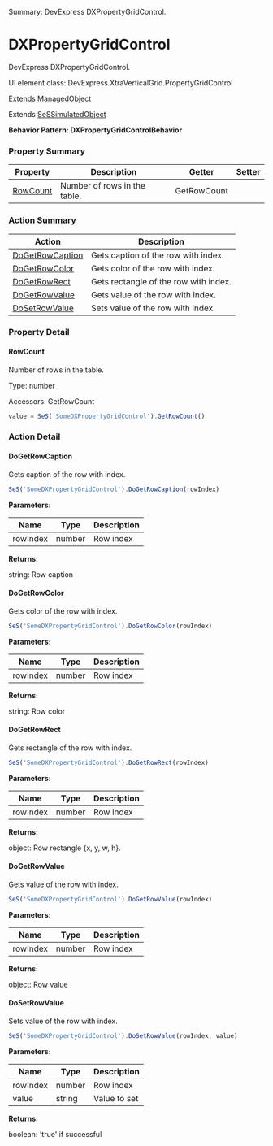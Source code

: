 Summary: DevExpress DXPropertyGridControl.

# DXPropertyGridControl

DevExpress DXPropertyGridControl.
 
UI element class: DevExpress.XtraVerticalGrid.PropertyGridControl

Extends [ManagedObject](ManagedObject.md)

Extends [SeSSimulatedObject](SeSSimulatedObject.md)





**Behavior Pattern: DXPropertyGridControlBehavior**


<!-- ============================== property summary ========================== -->



### Property Summary
| **Property** | **Description** | **Getter** | **Setter** |
| ------------ | --------------- | ---------- | ---------- |
| [RowCount](#rowcount) | Number of rows in the table. | GetRowCount |  |



<!-- ============================== action summary ========================== -->



### Action Summary
|  **Action** | **Description** | 
| ----------- | --------------- |
|  [DoGetRowCaption](#dogetrowcaption) | Gets caption of the row with index. |
|  [DoGetRowColor](#dogetrowcolor) | Gets color of the row with index. |
|  [DoGetRowRect](#dogetrowrect) | Gets rectangle of the row with index. |
|  [DoGetRowValue](#dogetrowvalue) | Gets value of the row with index. |
|  [DoSetRowValue](#dosetrowvalue) | Sets value of the row with index. |



<!-- ============================== property detail ========================== -->

### Property Detail

<a name="RowCount"></a>
#### RowCount

Number of rows in the table.



Type: number


Accessors: GetRowCount

```javascript
value = SeS('SomeDXPropertyGridControl').GetRowCount()
```




<!-- ============================== action detail ========================== -->

### Action Detail

<a name="DoGetRowCaption"></a>    
#### DoGetRowCaption

Gets caption of the row with index.

```javascript
SeS('SomeDXPropertyGridControl').DoGetRowCaption(rowIndex)
```


**Parameters:**

|  **Name** | **Type** | **Description** |
| ---------- | -------- | --------------- |
| rowIndex | number |  Row index |




**Returns:**

string: Row caption



<a name="see.also.dxpropertygridcontrol.dogetrowcaption"></a>

<a name="DoGetRowColor"></a>    
#### DoGetRowColor

Gets color of the row with index.

```javascript
SeS('SomeDXPropertyGridControl').DoGetRowColor(rowIndex)
```


**Parameters:**

|  **Name** | **Type** | **Description** |
| ---------- | -------- | --------------- |
| rowIndex | number |  Row index |




**Returns:**

string: Row color



<a name="see.also.dxpropertygridcontrol.dogetrowcolor"></a>

<a name="DoGetRowRect"></a>    
#### DoGetRowRect

Gets rectangle of the row with index.

```javascript
SeS('SomeDXPropertyGridControl').DoGetRowRect(rowIndex)
```


**Parameters:**

|  **Name** | **Type** | **Description** |
| ---------- | -------- | --------------- |
| rowIndex | number |  Row index |




**Returns:**

object: Row rectangle {x, y, w, h}.



<a name="see.also.dxpropertygridcontrol.dogetrowrect"></a>

<a name="DoGetRowValue"></a>    
#### DoGetRowValue

Gets value of the row with index.

```javascript
SeS('SomeDXPropertyGridControl').DoGetRowValue(rowIndex)
```


**Parameters:**

|  **Name** | **Type** | **Description** |
| ---------- | -------- | --------------- |
| rowIndex | number |  Row index |




**Returns:**

object: Row value



<a name="see.also.dxpropertygridcontrol.dogetrowvalue"></a>

<a name="DoSetRowValue"></a>    
#### DoSetRowValue

Sets value of the row with index.

```javascript
SeS('SomeDXPropertyGridControl').DoSetRowValue(rowIndex, value)
```


**Parameters:**

|  **Name** | **Type** | **Description** |
| ---------- | -------- | --------------- |
| rowIndex | number |  Row index |
| value | string |  Value to set |




**Returns:**

boolean: 'true' if successful



<a name="see.also.dxpropertygridcontrol.dosetrowvalue"></a>

  

